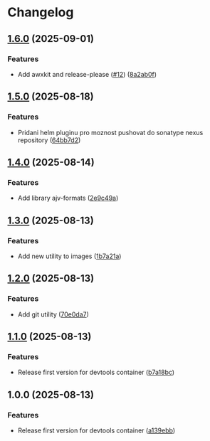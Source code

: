 # Changelog

## [1.6.0](https://github.com/Cloud-for-You/devtools-container/compare/v1.5.0...v1.6.0) (2025-09-01)


### Features

* Add awxkit and release-please ([#12](https://github.com/Cloud-for-You/devtools-container/issues/12)) ([8a2ab0f](https://github.com/Cloud-for-You/devtools-container/commit/8a2ab0f115bb140cbc0651b88db9ad4b381b8c18))

## [1.5.0](https://github.com/Cloud-for-You/devtools-container/compare/v1.4.0...v1.5.0) (2025-08-18)


### Features

* Pridani helm pluginu pro moznost pushovat do sonatype nexus repository ([64bb7d2](https://github.com/Cloud-for-You/devtools-container/commit/64bb7d29570c4c2e3edbb5d292199810471c848f))

## [1.4.0](https://github.com/Cloud-for-You/devtools-container/compare/v1.3.0...v1.4.0) (2025-08-14)


### Features

* Add library ajv-formats ([2e9c49a](https://github.com/Cloud-for-You/devtools-container/commit/2e9c49a3a7b8c002f8d898ea27a813dfd24995b4))

## [1.3.0](https://github.com/Cloud-for-You/devtools-container/compare/v1.2.0...v1.3.0) (2025-08-13)


### Features

* Add new utility to images ([1b7a21a](https://github.com/Cloud-for-You/devtools-container/commit/1b7a21ab222ee29556631f63f16b28e61f478207))

## [1.2.0](https://github.com/Cloud-for-You/devtools-container/compare/v1.1.0...v1.2.0) (2025-08-13)


### Features

* Add git utility ([70e0da7](https://github.com/Cloud-for-You/devtools-container/commit/70e0da7f416a47c785b005fca31b440d31afe5ad))

## [1.1.0](https://github.com/Cloud-for-You/devtools-container/compare/v1.0.0...v1.1.0) (2025-08-13)


### Features

* Release first version for devtools container ([b7a18bc](https://github.com/Cloud-for-You/devtools-container/commit/b7a18bc601e68e92b6b74477daa6a68971d617bc))

## 1.0.0 (2025-08-13)


### Features

* Release first version for devtools container ([a139ebb](https://github.com/Cloud-for-You/devtools-container/commit/a139ebbe78f88b7854bb57ce637d2f0766831455))
